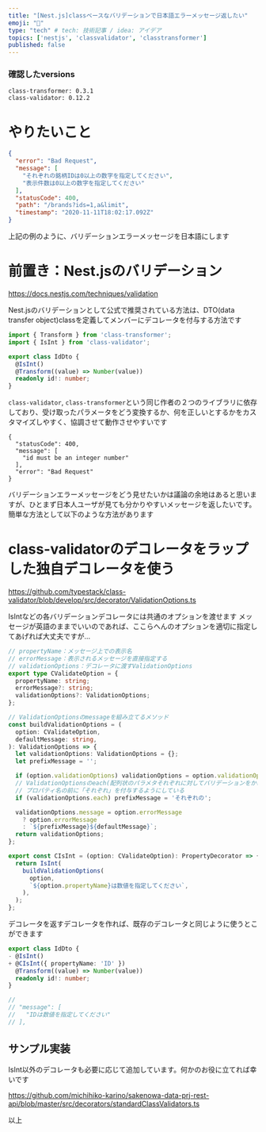 ```yaml
---
title: "[Nest.js]classベースなバリデーションで日本語エラーメッセージ返したい"
emoji: "🗾"
type: "tech" # tech: 技術記事 / idea: アイデア
topics: ['nestjs', 'classvalidator', 'classtransformer']
published: false
---
```


### 確認したversions

```
class-transformer: 0.3.1
class-validator: 0.12.2
```

# やりたいこと

```json
{
  "error": "Bad Request",
  "message": [
    "それぞれの銘柄IDは0以上の数字を指定してください",
    "表示件数は0以上の数字を指定してください"
  ],
  "statusCode": 400,
  "path": "/brands?ids=1,a&limit",
  "timestamp": "2020-11-11T18:02:17.092Z"
}
```

上記の例のように、バリデーションエラーメッセージを日本語にします

# 前置き：Nest.jsのバリデーション

https://docs.nestjs.com/techniques/validation

Nest.jsのバリデーションとして公式で推奨されている方法は、DTO(data transfer object)classを定義してメンバーにデコレータを付与する方法です

```ts:id.dto.ts
import { Transform } from 'class-transformer';
import { IsInt } from 'class-validator';

export class IdDto {
  @IsInt()
  @Transform((value) => Number(value))
  readonly id!: number;
}
```

`class-validator`, `class-transformer`という同じ作者の２つのライブラリに依存しており、受け取ったパラメータをどう変換するか、何を正しいとするかをカスタマイズしやすく、協調させて動作させやすいです

```json:得られるレスポンス
{
  "statusCode": 400,
  "message": [
    "id must be an integer number"
  ],
  "error": "Bad Request"
}
```

バリデーションエラーメッセージをどう見せたいかは議論の余地はあると思いますが、ひとまず日本人ユーザが見ても分かりやすいメッセージを返したいです。簡単な方法として以下のような方法があります

# class-validatorのデコレータをラップした独自デコレータを使う

https://github.com/typestack/class-validator/blob/develop/src/decorator/ValidationOptions.ts

IsIntなどの各バリデーションデコレータには共通のオプションを渡せます
メッセージが英語のままでいいのであれば、ここらへんのオプションを適切に指定してあげれば大丈夫ですが…

```ts
// propertyName：メッセージ上での表示名
// errorMessage：表示されるメッセージを直接指定する
// validationOptions：デコレータに渡すValidationOptions
export type CValidateOption = {
  propertyName: string;
  errorMessage?: string;
  validationOptions?: ValidationOptions;
};

// ValidationOptionsのmessageを組み立てるメソッド
const buildValidationOptions = (
  option: CValidateOption,
  defaultMessage: string,
): ValidationOptions => {
  let validationOptions: ValidationOptions = {};
  let prefixMessage = '';

  if (option.validationOptions) validationOptions = option.validationOptions;
  // ValidationOptionsのeach(配列状のパラメタそれぞれに対してバリデーションをかけるオプション)が有効であれば
  // プロパティ名の前に「それぞれ」を付与するようにしている
  if (validationOptions.each) prefixMessage = 'それぞれの';

  validationOptions.message = option.errorMessage
    ? option.errorMessage
    : `${prefixMessage}${defaultMessage}`;
  return validationOptions;
};

export const CIsInt = (option: CValidateOption): PropertyDecorator => {
  return IsInt(
    buildValidationOptions(
      option,
      `${option.propertyName}は数値を指定してください`,
    ),
  );
};
```

デコレータを返すデコレータを作れば、既存のデコレータと同じように使うとこができます

```ts:id.dto.ts
export class IdDto {
- @IsInt()
+ @CIsInt({ propertyName: 'ID' })
  @Transform((value) => Number(value))
  readonly id!: number;
}

// 
// "message": [
//   "IDは数値を指定してください"
// ],
```

## サンプル実装
IsInt以外のデコレータも必要に応じて追加しています。何かのお役に立てれば幸いです

https://github.com/michihiko-karino/sakenowa-data-prj-rest-api/blob/master/src/decorators/standardClassValidators.ts

以上
